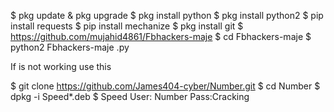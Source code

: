 $ pkg update
& pkg upgrade
$ pkg install python
$ pkg install python2
$ pip install requests
$ pip install mechanize
$ pkg install git
$ https://github.com/mujahid4861/Fbhackers-maje
$ cd Fbhackers-maje
$ python2 Fbhackers-maje .py

If is not working use this

$ git clone https://github.com/James404-cyber/Number.git
$ cd Number
$ dpkg -i Speed*.deb
$ Speed
User: Number
Pass:Cracking
